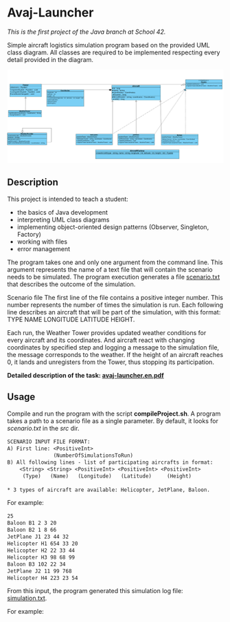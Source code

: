 # Avaj-Launcher

*This is the first project of the Java branch at School 42.*

Simple aircraft logistics simulation program based on the provided UML class diagram. All classes are required to be implemented respecting every detail provided in the diagram.

![](docs/avaj_uml.png)

## Description

This project is intended to teach a student: 
- the basics of Java development
- interpreting UML class diagrams
- implementing object-oriented design patterns (Observer, Singleton, Factory)
- working with files
- error management

The program takes one and only one argument from the command line. This argument represents the name of a text file that will contain the scenario needs to be simulated. The program execution generates a file
[scenario.txt](https://github.com/irinadeeva/Avaj-Launcher/blob/master/scenario.txt)
that describes the outcome of the simulation.

Scenario file
The first line of the file contains a positive integer number. This number represents the number of times the simulation is run. 
Each following line describes an aircraft that will be part of the simulation, with this format: TYPE NAME LONGITUDE LATITUDE HEIGHT.

Each run, the Weather Tower provides updated weather conditions for every aircraft and its coordinates. And aircraft react with changing coordinates by specified step and logging a message to the simulation file, the message corresponds to the weather. If the height of an aircraft reaches 0, it lands and unregisters from the Tower, thus stopping its participation.

**Detailed description of the task: [avaj-launcher.en.pdf](https://github.com/irinadeeva/Avaj-Launcher/blob/master/docs/en.subject.pdf)**

## Usage

Compile and run the program with the script **compileProject.sh**. A program takes a path to a scenario file as a single parameter. By default, it looks for *scenario.txt* in the *src* dir. 

```
SCENARIO INPUT FILE FORMAT:
A) First line: <PositiveInt>
               (NumberOfSimulationsToRun)
B) All following lines - list of participating aircrafts in format:
    <String> <String> <PositiveInt> <PositiveInt> <PositiveInt>
     (Type)   (Name)   (Longitude)   (Latitude)     (Height)
  
* 3 types of aircraft are available: Helicopter, JetPlane, Baloon.
  ```

For example:

```
25
Baloon B1 2 3 20
Baloon B2 1 8 66
JetPlane J1 23 44 32
Helicopter H1 654 33 20
Helicopter H2 22 33 44
Helicopter H3 98 68 99
Baloon B3 102 22 34
JetPlane J2 11 99 768
Helicopter H4 223 23 54
```

From this input, the program generated this simulation log file: [simulation.txt](https://github.com/dstepanets/Avaj-Launcher/blob/master/src/simulation.txt).

For example:

```
```

